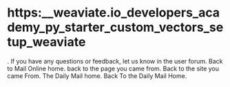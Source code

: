 # https:\_\_weaviate.io_developers_academy_py_starter_custom_vectors_setup_weaviate

. If you have any questions or feedback, let us know in the user forum. Back to Mail Online home. back to the page you came from.  Back to the site you came From.  The Daily Mail home. Back To the Daily Mail Home.
